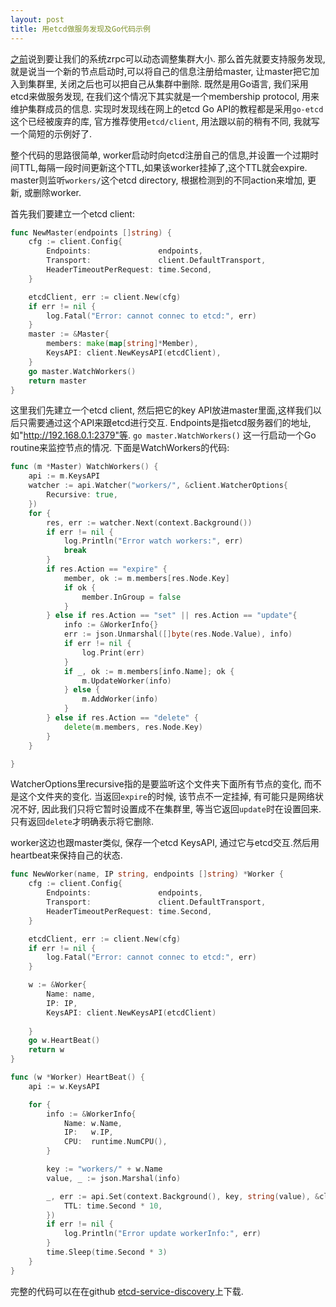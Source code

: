 ```yaml
---
layout: post
title: 用etcd做服务发现及Go代码示例 
---
```

[之前](/kubernetes-and-zrpc/)说到要让我们的系统zrpc可以动态调整集群大小. 那么首先就要支持服务发现, 就是说当一个新的节点启动时,可以将自己的信息注册给master, 让master把它加入到集群里, 关闭之后也可以把自己从集群中删除. 既然是用Go语言, 我们采用etcd来做服务发现, 在我们这个情况下其实就是一个membership protocol, 用来维护集群成员的信息. 实现时发现线在网上的etcd Go API的教程都是采用`go-etcd`这个已经被废弃的库, 官方推荐使用`etcd/client`, 用法跟以前的稍有不同, 我就写一个简短的示例好了.

整个代码的思路很简单, worker启动时向etcd注册自己的信息,并设置一个过期时间TTL,每隔一段时间更新这个TTL,如果该worker挂掉了,这个TTL就会expire. master则监听`workers/`这个etcd directory, 根据检测到的不同action来增加, 更新, 或删除worker.

首先我们要建立一个etcd client:

```Go
func NewMaster(endpoints []string) {
	cfg := client.Config{
		Endpoints:               endpoints,
		Transport:               client.DefaultTransport,
		HeaderTimeoutPerRequest: time.Second,
	}

	etcdClient, err := client.New(cfg)
	if err != nil {
		log.Fatal("Error: cannot connec to etcd:", err)
	}
	master := &Master{
		members: make(map[string]*Member),
		KeysAPI: client.NewKeysAPI(etcdClient),
	}
	go master.WatchWorkers()
	return master
}
```
这里我们先建立一个etcd client, 然后把它的key API放进master里面,这样我们以后只需要通过这个API来跟etcd进行交互. Endpoints是指etcd服务器们的地址, 如"http://192.168.0.1:2379"等. `go master.WatchWorkers()` 这一行启动一个Go routine来监控节点的情况. 下面是WatchWorkers的代码:

```Go
func (m *Master) WatchWorkers() {
	api := m.KeysAPI
	watcher := api.Watcher("workers/", &client.WatcherOptions{
		Recursive: true,
	})
	for {
		res, err := watcher.Next(context.Background())
		if err != nil {
			log.Println("Error watch workers:", err)
			break
		}
		if res.Action == "expire" {
			member, ok := m.members[res.Node.Key]
			if ok {
				member.InGroup = false
			}
		} else if res.Action == "set" || res.Action == "update"{
			info := &WorkerInfo{}
			err := json.Unmarshal([]byte(res.Node.Value), info)
			if err != nil {
				log.Print(err)
			}
			if _, ok := m.members[info.Name]; ok {
				m.UpdateWorker(info)
			} else {
				m.AddWorker(info)
			}
		} else if res.Action == "delete" {
			delete(m.members, res.Node.Key)
		}
	}

}
```
WatcherOptions里recursive指的是要监听这个文件夹下面所有节点的变化, 而不是这个文件夹的变化. 当返回`expire`的时候, 该节点不一定挂掉, 有可能只是网络状况不好, 因此我们只将它暂时设置成不在集群里, 等当它返回`update`时在设置回来. 只有返回`delete`才明确表示将它删除.

worker这边也跟master类似, 保存一个etcd KeysAPI, 通过它与etcd交互.然后用heartbeat来保持自己的状态.


```Go
func NewWorker(name, IP string, endpoints []string) *Worker {
	cfg := client.Config{
		Endpoints:               endpoints,
		Transport:               client.DefaultTransport,
		HeaderTimeoutPerRequest: time.Second,
	}

	etcdClient, err := client.New(cfg)
	if err != nil {
		log.Fatal("Error: cannot connec to etcd:", err)
	}

	w := &Worker{
		Name: name,
		IP: IP,
		KeysAPI: client.NewKeysAPI(etcdClient)
		
	}
	go w.HeartBeat()
	return w
}

func (w *Worker) HeartBeat() {
	api := w.KeysAPI

	for {
		info := &WorkerInfo{
			Name: w.Name,
			IP:   w.IP,
			CPU:  runtime.NumCPU(),
		}

		key := "workers/" + w.Name
		value, _ := json.Marshal(info)

		_, err := api.Set(context.Background(), key, string(value), &client.SetOptions{
			TTL: time.Second * 10,
		})
		if err != nil {
			log.Println("Error update workerInfo:", err)
		}
		time.Sleep(time.Second * 3)
	}
}
```
完整的代码可以在在github [etcd-service-discovery](http://github.com/daizuozhuo/etcd-service-discovery)上下载.
